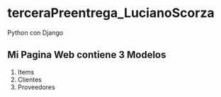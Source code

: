 # terceraPreentrega_LucianoScorza
Python con Django

## Mi Pagina Web contiene 3 Modelos

1. Items
2. Clientes
3. Proveedores
